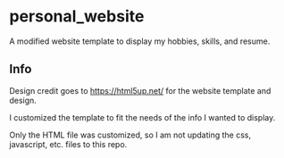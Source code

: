# personal_website
A modified website template to display my hobbies, skills, and resume.


## Info
Design credit goes to https://html5up.net/ for the website template and design.

I customized the template to fit the needs of the info I wanted to display.

Only the HTML file was customized, so I am not updating the css, javascript, etc. files to this repo.

